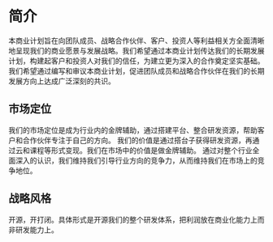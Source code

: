 # 简介

本商业计划旨在向团队成员、战略合作伙伴、客户、投资人等利益相关方全面清晰地呈现我们的商业愿景与发展战略。我们希望通过本商业计划传达我们的长期发展计划，构建起客户和投资人对我们的信任，为建立更为深入的合作奠定坚实基础。我们希望通过编写和审议本商业计划，促进团队成员和战略合作伙伴在我们的长期发展方向上达成广泛深刻的共识。

## 市场定位

我们的市场定位是成为行业内的金牌辅助，通过搭建平台、整合研发资源，帮助客户和合作伙伴专注于自己的方向。
我们的价值是通过搭台子获得研发资源，再通过云和课程等形式变现。我们在市场中的价值是做金牌辅助。
通过对整个行业全面深入的认识，我们维持我们引导行业方向的竞争力，从而维持我们在市场上的竞争地位。

## 战略风格

开源，开打闭。具体形式是开源我们的整个研发体系，把利润放在商业化能力上而非研发能力上。
